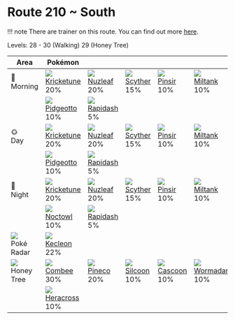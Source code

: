 # Route 210 ~ South

!!! note
    There are trainer on this route. You can find out more [here](../../trainer_changes/route_210__south/).

Levels: 28 - 30 (Walking) 29 (Honey Tree)

Area                           | Pokémon                           | &nbsp;                            | &nbsp;                            | &nbsp;                            | &nbsp;                            | &nbsp;
---                            | ---                               | ---                               | ---                               | ---                               | ---                               | ---
🌅<br>Morning                   | ![][402]<br> [Kricketune]<br> 20%| ![][274]<br> [Nuzleaf]<br> 20%   | ![][123]<br> [Scyther]<br> 15%   | ![][127]<br> [Pinsir]<br> 10%    | ![][241]<br> [Miltank]<br> 10%   | ![][128]<br> [Tauros]<br> 10%
&nbsp;                         | ![][017]<br> [Pidgeotto]<br> 10% | ![][078]<br> [Rapidash]<br> 5%
🌞<br>Day                       | ![][402]<br> [Kricketune]<br> 20%| ![][274]<br> [Nuzleaf]<br> 20%   | ![][123]<br> [Scyther]<br> 15%   | ![][127]<br> [Pinsir]<br> 10%    | ![][241]<br> [Miltank]<br> 10%   | ![][128]<br> [Tauros]<br> 10%
&nbsp;                         | ![][017]<br> [Pidgeotto]<br> 10% | ![][078]<br> [Rapidash]<br> 5%
🌙<br>Night                     | ![][402]<br> [Kricketune]<br> 20%| ![][274]<br> [Nuzleaf]<br> 20%   | ![][123]<br> [Scyther]<br> 15%   | ![][127]<br> [Pinsir]<br> 10%    | ![][241]<br> [Miltank]<br> 10%   | ![][128]<br> [Tauros]<br> 10%
&nbsp;                         | ![][164]<br> [Noctowl]<br> 10%   | ![][078]<br> [Rapidash]<br> 5%
![][poke-radar]<br> Poké Radar | ![][352]<br> [Kecleon]<br> 22%
![][honey]<br> Honey Tree      | ![][415]<br> [Combee]<br> 30%    | ![][204]<br> [Pineco]<br> 20%    | ![][266]<br> [Silcoon]<br> 10%   | ![][268]<br> [Cascoon]<br> 10%   | ![][413]<br> [Wormadam]<br> 10%  | ![][414]<br> [Mothim]<br> 10%
&nbsp;                         | ![][214]<br> [Heracross]<br> 10%


[Pidgeotto]: ../../pokemon_changes/017/
[Rapidash]: ../../pokemon_changes/078/
[Scyther]: ../../pokemon_changes/123/
[Pinsir]: ../../pokemon_changes/127/
[Tauros]: ../../pokemon_changes/128/
[Noctowl]: ../../pokemon_changes/164/
[Pineco]: ../../pokemon_changes/204/
[Heracross]: ../../pokemon_changes/214/
[Miltank]: ../../pokemon_changes/241/
[Silcoon]: ../../pokemon_changes/266/
[Cascoon]: ../../pokemon_changes/268/
[Nuzleaf]: ../../pokemon_changes/274/
[Kecleon]: ../../pokemon_changes/352/
[Kricketune]: ../../pokemon_changes/402/
[Wormadam]: ../../pokemon_changes/413/
[Mothim]: ../../pokemon_changes/414/
[Combee]: ../../pokemon_changes/415/
[honey]: ../img/items/honey.png
[poke-radar]: ../img/items/poke-radar.png
[017]: ../img/pokemon/017.png
[078]: ../img/pokemon/078.png
[123]: ../img/pokemon/123.png
[127]: ../img/pokemon/127.png
[128]: ../img/pokemon/128.png
[164]: ../img/pokemon/164.png
[204]: ../img/pokemon/204.png
[214]: ../img/pokemon/214.png
[241]: ../img/pokemon/241.png
[266]: ../img/pokemon/266.png
[268]: ../img/pokemon/268.png
[274]: ../img/pokemon/274.png
[352]: ../img/pokemon/352.png
[402]: ../img/pokemon/402.png
[413]: ../img/pokemon/413.png
[414]: ../img/pokemon/414.png
[415]: ../img/pokemon/415.png
